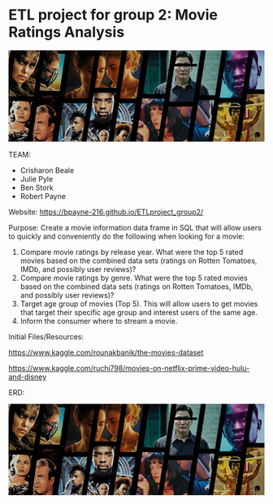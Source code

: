 
# ETL project for group 2: Movie Ratings Analysis

![image of moviepic](https://github.com/BPayne-216/ETLproject_group2/blob/master/docs/movie_pic.jpg)


TEAM:
- Crisharon Beale
- Julie Pyle
- Ben Stork
- Robert Payne

Website:
https://bpayne-216.github.io/ETLproject_group2/

Purpose: Create a movie information data frame in SQL that will allow users to quickly and conveniently do the following when looking for a movie:
 1. Compare movie ratings by release year.  What were the top 5 rated movies based on the combined data sets (ratings on Rotten Tomatoes, IMDb, and possibly user reviews)?
 2. Compare movie ratings by genre.  What were the top 5 rated movies based on the combined data sets (ratings on Rotten Tomatoes, IMDb, and possibly user reviews)?
 3. Target age group of movies (Top 5).  This will allow users to get movies that target their specific age group and interest users of the same age.   
 4. Inform the consumer where to stream a movie.
 
 Initial Files/Resources:
 
 https://www.kaggle.com/rounakbanik/the-movies-dataset
 
 https://www.kaggle.com/ruchi798/movies-on-netflix-prime-video-hulu-and-disney
 
 ERD:
 
 ![image of ERD](https://github.com/BPayne-216/ETLproject_group2/blob/master/docs/movie_pic.jpg)

 


 



